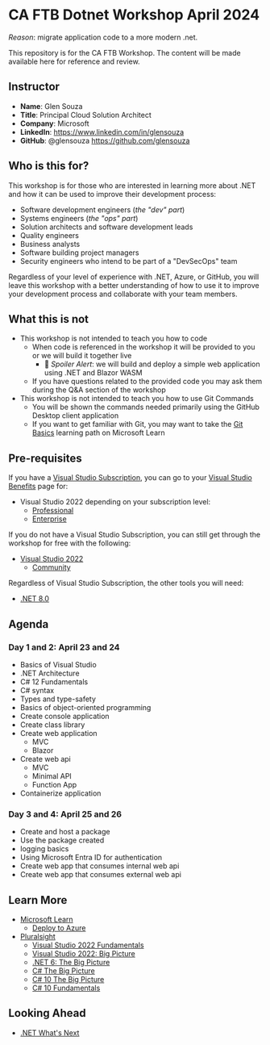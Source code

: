 # CA FTB Dotnet Workshop April 2024

_Reason_: migrate application code to a more modern .net.

This repository is for the CA FTB Workshop. The content will be made available here for reference and review.

## Instructor

- **Name**: Glen Souza
- **Title**: Principal Cloud Solution Architect
- **Company**: Microsoft
- **LinkedIn**: <https://www.linkedin.com/in/glensouza>
- **GitHub**: @glensouza <https://github.com/glensouza>

## Who is this for?

This workshop is for those who are interested in learning more about .NET and how it can be used to improve their development process:

- Software development engineers (_the "dev" part_)
- Systems engineers (_the "ops" part_)
- Solution architects and software development leads
- Quality engineers
- Business analysts
- Software building project managers
- Security engineers who intend to be part of a "DevSecOps" team

Regardless of your level of experience with .NET, Azure, or GitHub, you will leave this workshop with a better understanding of how to use it to improve your development process and collaborate with your team members.

## What this is not

- This workshop is not intended to teach you how to code
  - When code is referenced in the workshop it will be provided to you or we will build it together live
    - 🚨 _Spoiler Alert_: we will build and deploy a simple web application using .NET and Blazor WASM
  - If you have questions related to the provided code you may ask them during the Q&A section of the workshop
- This workshop is not intended to teach you how to use Git Commands
  - You will be shown the commands needed primarily using the GitHub Desktop client application
  - If you want to get familiar with Git, you may want to take the [Git Basics](https://docs.microsoft.com/en-us/learn/paths/intro-to-vc-git/) learning path on Microsoft Learn

## Pre-requisites

If you have a [Visual Studio Subscription](https://visualstudio.microsoft.com/subscriptions), you can go to your [Visual Studio Benefits](https://my.visualstudio.com/Benefits) page for:

- Visual Studio 2022 depending on your subscription level:
  - [Professional](https://visualstudio.microsoft.com/vs/professional)
  - [Enterprise](https://visualstudio.microsoft.com/vs/enterprise)

If you do not have a Visual Studio Subscription, you can still get through the workshop for free with the following:

- [Visual Studio 2022](https://visualstudio.microsoft.com/downloads/)
  - [Community](https://visualstudio.microsoft.com/vs/community)

Regardless of Visual Studio Subscription, the other tools you will need:

- [.NET 8.0](https://dotnet.microsoft.com/download/dotnet/8.0)

## Agenda

### Day 1 and 2: April 23 and 24

- Basics of Visual Studio
- .NET Architecture
- C# 12 Fundamentals
- C# syntax
- Types and type-safety
- Basics of object-oriented programming
- Create console application
- Create class library
- Create web application
  - MVC
  - Blazor
- Create web api
  - MVC
  - Minimal API
  - Function App
- Containerize application

### Day 3 and 4: April 25 and 26

- Create and host a package
- Use the package created
- logging basics
- Using Microsoft Entra ID for authentication
- Create web app that consumes internal web api
- Create web app that consumes external web api

## Learn More

- [Microsoft Learn](https://docs.microsoft.com/en-us/learn/)
  - [Deploy to Azure](https://learn.microsoft.com/en-us/azure/azure-resource-manager/templates/deploy-to-azure-button)
- [Pluralsight](https://www.pluralsight.com/)
  - [Visual Studio 2022 Fundamentals](https://app.pluralsight.com/library/courses/visual-studio-2022-fundamentals/table-of-contents)
  - [Visual Studio 2022: Big Picture](https://app.pluralsight.com/library/courses/visual-studio-2022-big-picture/table-of-contents)
  - [.NET 6: The Big Picture](https://app.pluralsight.com/library/courses/dot-net-6-big-picture/table-of-contents)
  - [C# The Big Picture](https://app.pluralsight.com/library/courses/c-sharp-big-picture/table-of-contents)
  - [C# 10 The Big Picture](https://app.pluralsight.com/library/courses/c-sharp-10-big-picture/table-of-contents)
  - [C# 10 Fundamentals](https://app.pluralsight.com/library/courses/c-sharp-10-fundamentals/table-of-contents)

## Looking Ahead

- [.NET What's Next](https://dotnet.microsoft.com/en-us/next)
